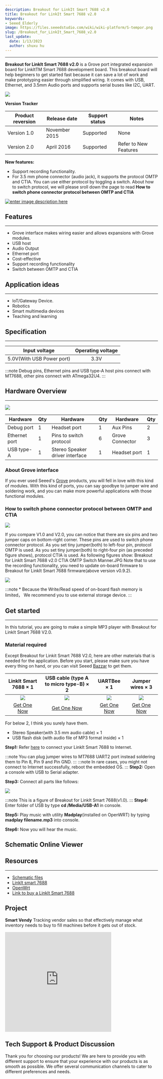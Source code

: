 ```yaml
---
description: Breakout for LinkIt Smart 7688 v2.0
title: Breakout for LinkIt Smart 7688 v2.0
keywords:
- Seeed_Elderly
image: https://files.seeedstudio.com/wiki/wiki-platform/S-tempor.png
slug: /Breakout_for_LinkIt_Smart_7688_v2.0
last_update:
  date: 1/13/2023
  author: shuxu hu
---
```


---
**Breakout for LinkIt Smart 7688 v2.0** is a Grove port integrated expansion board for LinkItTM Smart 7688 development board. This breakout board will help beginners to get started fast because it can save a lot of work and make prototyping easier through simplified wiring. It comes with USB, Ethernet, and 3.5mm Audio ports and supports serial buses like I2C, UART.

![](https://files.seeedstudio.com/wiki/Breakout_for_LinkIt_Smart_7688_v2_0/image/Breakout_for_LinkIt_Smart_7688_v2.0_product_view_700.jpg)

**Version Tracker**

|Product reversion | Release date |Support status |Notes                  |
|------------------|--------------|---------------|-----------------------|
|Version 1.0       |November 2015 |Supported      |	None                  |
|Version 2.0       |April 2016	  |Supported      | Refer to New Features |

**New features:**

* Support recording functionality.
* For 3.5 mm phone connector (audio jack), it supports the protocol OMTP and CTIA. You can use either protocol by toggling a switch. About how to switch protocol, we will please sroll down the page to  read **How to switch phone connector protocol between OMTP and CTIA**


[![enter image description here](https://files.seeedstudio.com/wiki/Breakout_for_LinkIt_Smart_7688_v2_0/image/300px-Get_One_Now_Banner.png)](https://www.seeedstudio.com/depot/Breakout-for-LinkIt-Smart-7688-v20-p-2641.html)

## Features
---
* Grove interface makes wiring easier and allows expansions with Grove modules.
* USB host
* Audio Output
* Ethernet port
* Cost-effective
* Support recording functionality
* Switch between OMTP and CTIA

## Application ideas
---
* IoT/Gateway Device.
* Robotics
* Smart multimedia devices
* Teaching and learning


## Specification
---
|Input voltage|Operating voltage|
|:---------------:|:---------------:|
|5.0V(With USB Power port) 	|  3.3V  |


:::note
    Debug pins, Ethernet pins and USB type-A host pins connect with MT7688, other pins connect with ATmega32U4.
:::
## Hardware Overview
---
![](https://files.seeedstudio.com/wiki/Breakout_for_LinkIt_Smart_7688_v2_0/image/Breakout_for_LinkIt_Smart_7688_v2.0_hardware_connections_1200_s.jpg)

|Hardware|Qty|Hardware|Qty|Hardware|Qty|
|---|---|---|---|---|---|
|Debug port	|1|Headset port|1|Aux Pins|2|
|Ethernet port	|1|Pins to switch protocol |6|Grove Connector|3|
|USB type-A	|1|Stereo Speaker driver interface|1|Headset port|	1|


### About Grove interface

If you ever used Seeed's [Grove](https://www.seeedstudio.com/wiki/Grove_System) products, you will fell in love with this kind of modules. With this kind of ports, you can say goodbye to  jumper wire and soldering work, and you can make more powerful applications with those functional modules.

### How to switch phone connector protocol between OMTP and CTIA

![](https://files.seeedstudio.com/wiki/Breakout_for_LinkIt_Smart_7688_v2_0/image/Breakout_for_LinkIt_Smart_7688_v2.0_switch_procotol_1200_.jpg)


If you compare V1.0 and V2.0, you can notice that there are six pins and two jumper caps on bottom-right corner. These pins are used to switch phone connector protocol. As you set tiny jumper(both) to left-four pin, protocol OMTP is used. As you set tiny jumper(both) to right-four pin (as preceded figure shows), protocol CTIA is used. As following figures show:
Breakout for LinkIt Smart 7688 v2.0 CTIA OMTP Switch Manner.JPG
Note that to use the recording functionality, you need to update on-board firmware to Breakout for LinkIt Smart 7688 firmware(above version v0.9.2).

![](https://files.seeedstudio.com/wiki/Breakout_for_LinkIt_Smart_7688_v2_0/image/Breakout_for_LinkIt_Smart_7688_v2.0_CTIA_OMTP_Switch_Manner.JPG)

:::note
	* Because the Write/Read speed of on-board flash memory is limited， We recommend you to use external storage device.
:::

## Get started
---
In this tutorial, you are going to make a simple MP3 player with Breakout for LinkIt Smart 7688 V2.0.

### Material required
Except Breakout for Linkit Smart 7688 V2.0, here are other materials that is needed for the application. Before you start, please make sure you have every thing on hand, or you can visit Seeed [Bazzar](https://www.seeedstudio.com/) to get them.

|LinkIt Smart 7688 × 1|USB cable (type A to micro type-B) × 2|UARTBee × 1|Jumper wires × 3
|:---:|:---:|:---:|:---:|
|![](https://files.seeedstudio.com/wiki/Breakout_for_LinkIt_Smart_7688_v2_0/image/linkit%20smart%207688.jpg)|![](https://files.seeedstudio.com/wiki/Breakout_for_LinkIt_Smart_7688_v2_0/image/48cmUSBc.jpg)|![](https://files.seeedstudio.com/wiki/Breakout_for_LinkIt_Smart_7688_v2_0/image/UartSBee%20V5_01.jpg)|![](https://files.seeedstudio.com/wiki/Breakout_for_LinkIt_Smart_7688_v2_0/image/jw100n.jpg)
|[Get One Now](https://www.seeedstudio.com/Breakout-for-LinkIt-Smart-7688-v2.0-p-2641.html)|[Get One Now](https://www.seeedstudio.com/Micro-USB-Cable-48cm-p-1475.html)|[Get One Now](https://www.seeedstudio.com/UartSBee-V5-p-1752.html)|[Get One Now](https://www.seeedstudio.com/1-pin-dual-female-jumper-wire-100mm-50pcs-pack-p-260.html)|

For below 2, I think you surely have them.
- Stereo Speaker(with 3.5 mm audio cable) × 1
- USB flash disk (with audio file of MP3 format inside) × 1

**Step1:** Refer [here](https://www.seeedstudio.com/wiki/LinkIt_Smart_7688#Getting_Started) to connect your LinkIt Smart 7688 to Internet.


:::note
    You can plug jumper wires to MT7688 UART2 port instead soldering them to Pin 8, Pin 9 and Pin GND.
:::
:::note
    In rare cases, you might not connect to Internet successfully, reboot the embedded OS.
:::
**Step2:** Open a console with USB to Serial adapter.

**Step3:** Connect all parts like follows:

![](https://files.seeedstudio.com/wiki/Breakout_for_LinkIt_Smart_7688_v2_0/image/Breakout_for_LinkIt_Smart_7688_demo_connection_New.jpg)

:::note
    This is a figure of Breakout for LinkIt Smart 7688(v1.0).
:::
**Step4:** Enter folder of USB by type **cd /Media/USB-A1** in console.

**Step5:** Play music with utility **Madplay**(installed on OpenWRT) by typing **madplay filename.mp3** into console.

**Step6:** Now you will hear the music.


## Schematic Online Viewer

<div className="altium-ecad-viewer" data-project-src="https://files.seeedstudio.com/wiki/Breakout_for_LinkIt_Smart_7688_v2_0/resource/Breakout_for_LinkIt_Smart_7688_v2.0_schematic_files.zip" style={{borderRadius: '0px 0px 4px 4px', height: 500, borderStyle: 'solid', borderWidth: 1, borderColor: 'rgb(241, 241, 241)', overflow: 'hidden', maxWidth: 1280, maxHeight: 700, boxSizing: 'border-box'}}>
</div>



## Resources
---

* [Schematic files](https://files.seeedstudio.com/wiki/Breakout_for_LinkIt_Smart_7688_v2_0/resource/Breakout_for_LinkIt_Smart_7688_v2.0_schematic_files.zip)
* [LinkIt smart 7688](https://www.seeedstudio.com/wiki/LinkIt_Smart_7688)
* [OpenWrt](http://wiki.openwrt.org/doc/howto/user.beginner)
* [Link to buy a LinkIt Smart 7688](https://www.seeedstudio.com/depot/LinkIt-Smart-7688-p-2573.html?cPath=122_142)

## Project

**Smart Vendy** Tracking vendor sales so that effectively manage what inventory needs to buy to fill machines before it gets out of stock.

<iframe frameborder='0' height='327.5' scrolling='no' src='https://www.hackster.io/sainath-komakula/smart-vendy-cd197e/embed' width='350'></iframe>

## Tech Support & Product Discussion

Thank you for choosing our products! We are here to provide you with different support to ensure that your experience with our products is as smooth as possible. We offer several communication channels to cater to different preferences and needs.

<div class="button_tech_support_container">
<a href="https://forum.seeedstudio.com/" class="button_forum"></a> 
<a href="https://www.seeedstudio.com/contacts" class="button_email"></a>
</div>

<div class="button_tech_support_container">
<a href="https://discord.gg/eWkprNDMU7" class="button_discord"></a> 
<a href="https://github.com/Seeed-Studio/wiki-documents/discussions/69" class="button_discussion"></a>
</div>

